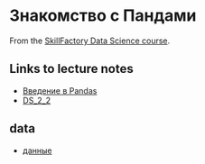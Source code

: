 # Знакомство с Пандами

From the [SkillFactory Data Science course](https://skillfactory.ru/data-scientist).

## Links to lecture notes
* [Введение в Pandas](https://github.com/Lidiya-cutie/DS_SkillFactory/blob/main/PY_10_introduction%20to%20Pandas/Introduction%20to%20Pandas.ipynb)
* [DS_2_2](https://github.com/Lidiya-cutie/DS_SkillFactory/blob/main/PY_10_introduction%20to%20Pandas/DS_2_2.ipynb)

## data
* [данные](https://github.com/Lidiya-cutie/DS_SkillFactory/tree/main/PY_10_introduction%20to%20Pandas/data)